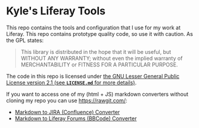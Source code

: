 # Kyle's Liferay Tools

This repo contains the tools and configuration that I use for my work at Liferay. This repo contains prototype quality code, so use it with caution. As the GPL states:

> This library is distributed in the hope that it will be useful, but WITHOUT
> ANY WARRANTY; without even the implied warranty of MERCHANTABILITY or FITNESS
> FOR A PARTICULAR PURPOSE.

The code in this repo is licensed under [the GNU Lesser General Public License version 2.1 (see **`LICENSE.md`** for more details)](https://github.com/stiemannkj1/liferay-tools/blob/master/LICENSE.md).

If you want to access one of my (html + JS) markdown converters without cloning my repo you can use https://rawgit.com/:

- [Markdown to JIRA (Confluence) Converter](https://rawgit.com/stiemannkj1/liferay-tools/master/Tools/markdown-to-jira-confluence-converter.html)
- [Markdown to Liferay Forums (BBCode) Converter](https://rawgit.com/stiemannkj1/liferay-tools/master/Tools/markdown-to-liferay-forums-bbcode-converter.html)
